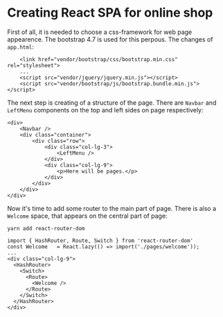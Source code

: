 # Creating React SPA for online shop

First of all, it is needed to choose a css-framework for web page appearence. The bootstrap 4.7 is used for this perpous. The changes of `app.html`:

```
    <link href="vendor/bootstrap/css/bootstrap.min.css" rel="stylesheet">
    ...
    <script src="vendor/jquery/jquery.min.js"></script>
    <script src="vendor/bootstrap/js/bootstrap.bundle.min.js"></script>
```

The next step is creating of a structure of the page. There are `Navbar` and `LeftMenu` components on the top and left sides on page respectively:

```
<div>  
    <Navbar />
    <div class="container">
        <div class="row">
            <div class="col-lg-3">
                <LeftMenu />
            </div>
            <div class="col-lg-9">
                <p>Here will be pages.</p>
            </div>
        </div>
    </div>
</div>
```

Now it's time to add some router to the main part of page. There is also a `Welcome` space, that appears on the central part of page:

```
yarn add react-router-dom
```

```
import { HashRouter, Route, Switch } from 'react-router-dom'
const Welcome   = React.lazy(() => import('./pages/welcome'));
...
<div class="col-lg-9">
  <HashRouter>
    <Switch>
      <Route>
        <Welcome />
      </Route>
    </Switch>
  </HashRouter>
</div>
```



